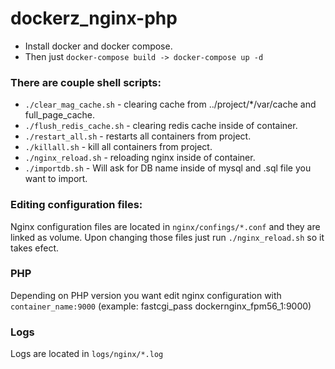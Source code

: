 # dockerz_nginx-php
- Install docker and docker compose.
- Then just ```docker-compose build -> docker-compose up -d```  
### There are couple shell scripts:
- ```./clear_mag_cache.sh``` - clearing cache from ../project/*/var/cache and full_page_cache.  
- ```./flush_redis_cache.sh``` - clearing redis cache inside of container.  
- ```./restart_all.sh``` - restarts all containers from project. 
- ```./killall.sh``` - kill all containers from project. 
- ```./nginx_reload.sh``` - reloading nginx inside of container.  
- ```./importdb.sh``` - Will ask for DB name inside of mysql and .sql file you want to import. 
### Editing configuration files:  
Nginx configuration files are located in ```nginx/confings/*.conf``` and they are linked as volume. Upon changing those files just run ```./nginx_reload.sh``` so it takes efect.  
### PHP
Depending on PHP version you want edit nginx configuration with ```container_name:9000``` (example: fastcgi_pass dockernginx_fpm56_1:9000)
### Logs
Logs are located in ```logs/nginx/*.log``` 
